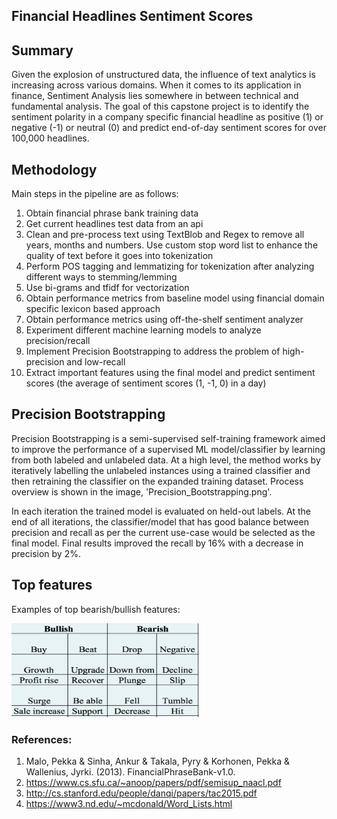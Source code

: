 ## Financial Headlines Sentiment Scores

## Summary
Given the explosion of unstructured data, the influence of text analytics is increasing across various domains. When it comes to its application in finance, Sentiment Analysis lies somewhere in between technical and fundamental analysis. The goal of this capstone project is to identify the sentiment polarity in a company specific financial headline as positive (1) or negative (-1) or neutral (0) and predict end-of-day sentiment scores for over 100,000 headlines.

## Methodology

Main steps in the pipeline are as follows:
1. Obtain financial phrase bank training data
2. Get current headlines test data from an api
3. Clean and pre-process text using TextBlob and Regex to remove all years, months and numbers. Use custom stop word list to enhance the quality of text before it goes into tokenization
4. Perform POS tagging and lemmatizing for tokenization after analyzing different ways to stemming/lemming
5. Use bi-grams and tfidf for vectorization
6. Obtain performance metrics from baseline model using financial domain specific lexicon based approach
7. Obtain performance metrics using off-the-shelf sentiment analyzer
8. Experiment different machine learning models to analyze precision/recall
9. Implement Precision Bootstrapping to address the problem of high- precision and low-recall
10. Extract important features using the final model and predict sentiment scores (the average of sentiment scores (1, -1, 0) in a day)

## Precision Bootstrapping

Precision Bootstrapping is a semi-supervised self-training framework aimed to improve the performance of a supervised ML model/classifier by learning from both labeled and unlabeled data. At a high level, the method works by iteratively labelling the unlabeled instances using a trained classifier and then retraining the classifier on the expanded training dataset. Process overview is shown in the image, 'Precision_Bootstrapping.png'.

In each iteration the trained model is evaluated on held-out labels. At the end of all iterations, the classifier/model that has good balance between precision and recall as per the current use-case would be selected as the final model. Final results improved the recall by 16% with a decrease in precision by 2%.       

## Top features

Examples of top bearish/bullish features:

  <img src="Top_ftrs.png" width="300" height="150">

### References:

1. Malo, Pekka & Sinha, Ankur & Takala, Pyry & Korhonen, Pekka & Wallenius, Jyrki. (2013). FinancialPhraseBank-v1.0.
2. https://www.cs.sfu.ca/~anoop/papers/pdf/semisup_naacl.pdf
3. http://cs.stanford.edu/people/danqi/papers/tac2015.pdf
4. https://www3.nd.edu/~mcdonald/Word_Lists.html
